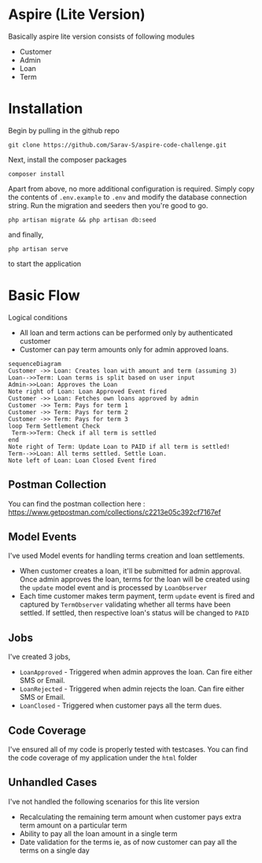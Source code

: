 # Aspire (Lite Version)

Basically aspire lite version consists of following modules

- Customer
- Admin
- Loan
- Term

# Installation

Begin by pulling in the github repo

`git clone https://github.com/Sarav-S/aspire-code-challenge.git`

Next, install the composer packages

`composer install`

Apart from above, no more additional configuration is required. Simply copy the contents of `.env.example`  to `.env` and modify the database connection string. Run the migration and seeders then you're good to go.

`php artisan migrate && php artisan db:seed`

and finally,

`php artisan serve`

to start the application

# Basic Flow

Logical conditions

- All loan and term actions can be performed only by authenticated customer
- Customer can pay term amounts only for admin approved loans.

```mermaid
sequenceDiagram
Customer ->> Loan: Creates loan with amount and term (assuming 3)
Loan-->>Term: Loan terms is split based on user input
Admin->>Loan: Approves the Loan
Note right of Loan: Loan Approved Event fired
Customer ->> Loan: Fetches own loans approved by admin
Customer ->> Term: Pays for term 1
Customer ->> Term: Pays for term 2
Customer ->> Term: Pays for term 3
loop Term Settlement Check  
 Term->>Term: Check if all term is settled
end  
Note right of Term: Update Loan to PAID if all term is settled!
Term-->>Loan: All terms settled. Settle Loan.
Note left of Loan: Loan Closed Event fired

```

## Postman Collection

You can find the postman collection here : https://www.getpostman.com/collections/c2213e05c392cf7167ef


## Model Events

I've used Model events for handling terms creation and loan settlements. 

- When customer creates a loan, it'll be submitted for admin approval. Once admin approves the loan, terms for the loan will be created using the `update` model event and is processed by `LoanObserver`
- Each time customer makes term payment, term `update` event is fired and captured by `TermObserver` validating whether all terms have been settled. If settled, then respective loan's status will be changed to `PAID` 

## Jobs

I've created 3 jobs, 

- `LoanApproved` - Triggered when admin approves the loan. Can fire either SMS or Email.
- `LoanRejected` - Triggered when admin rejects the loan. Can fire either SMS or Email.
- `LoanClosed` - Triggered when customer pays all the term dues.

## Code Coverage

I've ensured all of my code is properly tested with testcases. You can find the code coverage of my application under the `html` folder

## Unhandled Cases

I've not handled the following scenarios for this lite version

- Recalculating the remaining term amount when customer pays extra term amount on a particular term
- Ability to pay all the loan amount in a single term 
- Date validation for the terms ie, as of now customer can pay all the terms on a single day
